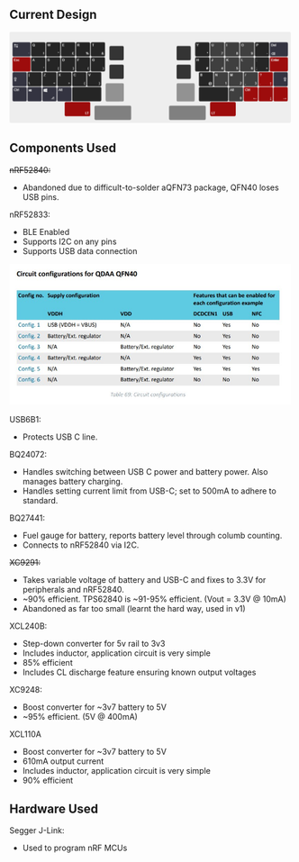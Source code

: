 ## Current Design

<img src="imgs/keyboard-layout.png" width=500>

## Components Used
~~nRF52840:~~
- Abandoned due to difficult-to-solder aQFN73 package, QFN40 loses USB pins.

nRF52833:
- BLE Enabled
- Supports I2C on any pins
- Supports USB data connection 

<img src="imgs/nrf82833%20ref.jpg" width=500>

USB6B1:
- Protects USB C line.

BQ24072:
- Handles switching between USB C power and battery power. Also manages battery charging.
- Handles setting current limit from USB-C; set to 500mA to adhere to standard.

BQ27441:
- Fuel gauge for battery, reports battery level through columb counting.
- Connects to nRF52840 via I2C.

~~XC9291:~~
- Takes variable voltage of battery and USB-C and fixes to 3.3V for peripherals and nRF52840.
- ~90% efficient. TPS62840 is ~91-95% efficient. (Vout = 3.3V @ 10mA)
- Abandoned as far too small (learnt the hard way, used in v1)

XCL240B:
- Step-down converter for 5v rail to 3v3
- Includes inductor, application circuit is very simple
- 85% efficient
- Includes CL discharge feature ensuring known output voltages


XC9248:
- Boost converter for ~3v7 battery to 5V
- ~95% efficient. (5V @ 400mA)

XCL110A
- Boost converter for ~3v7 battery to 5V
- 610mA output current
- Includes inductor, application circuit is very simple
- 90% efficient

## Hardware Used
Segger J-Link:
- Used to program nRF MCUs